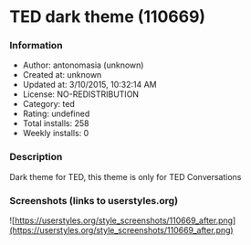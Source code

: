 # TED dark theme (110669)

### Information
- Author: antonomasia (unknown)
- Created at: unknown
- Updated at: 3/10/2015, 10:32:14 AM
- License: NO-REDISTRIBUTION
- Category: ted
- Rating: undefined
- Total installs: 258
- Weekly installs: 0


### Description
Dark theme for TED, this theme is only for TED Conversations


### Screenshots (links to userstyles.org)
![https://userstyles.org/style_screenshots/110669_after.png](https://userstyles.org/style_screenshots/110669_after.png)


